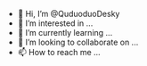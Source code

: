 - 👋 Hi, I’m @QuduoduoDesky
- 👀 I’m interested in ...
- 🌱 I’m currently learning ...
- 💞️ I’m looking to collaborate on ...
- 📫 How to reach me ...

<!---
QuduoduoDesky/QuduoduoDesky is a ✨ special ✨ repository because its `README.md` (this file) appears on your GitHub profile.
You can click the Preview link to take a look at your changes.
--->
